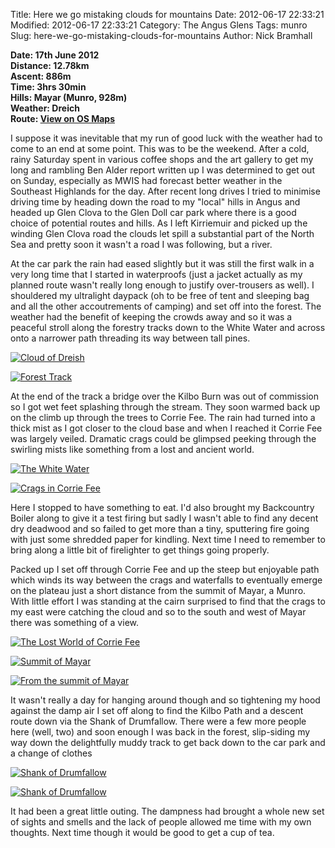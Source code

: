 Title: Here we go mistaking clouds for mountains
Date: 2012-06-17 22:33:21
Modified: 2012-06-17 22:33:21
Category: The Angus Glens
Tags: munro
Slug: here-we-go-mistaking-clouds-for-mountains
Author: Nick Bramhall

**Date: 17th June 2012  
Distance: 12.78km  
Ascent:  886m  
Time: 3hrs 30min  
Hills: Mayar (Munro, 928m)  
Weather: Dreich  
Route: [View on OS Maps](https://www.invertedworld.co.uk/hillwalking/hillwalk/375)**


I suppose it was inevitable that my run of good luck with the weather had to come to an end at some point. This was to be the weekend. After a cold, rainy Saturday spent in various coffee shops and the art gallery to get my long and rambling Ben Alder report written up I was determined to get out on Sunday, especially as MWIS had forecast better weather in the Southeast Highlands for the day. After recent long drives I tried to minimise driving time by heading down the road to my "local" hills in Angus and headed up Glen Clova to the Glen Doll car park where there is a good choice of potential routes and hills. As I left Kirriemuir and picked up the winding Glen Clova road the clouds let spill a substantial part of the North Sea and pretty soon it wasn't a road I was following, but a river. 

<!--more-->

At the car park the rain had eased slightly but it was still the first walk in a very long time that I started in waterproofs (just a jacket actually as my planned route wasn't really long enough to justify over-trousers as well). I shouldered my ultralight daypack (oh to be free of tent and sleeping bag and all the other accoutrements of camping) and set off into the forest. The weather had the benefit of keeping the crowds away and so it was a peaceful stroll along the forestry tracks down to the White Water and across onto a narrower path threading its way between tall pines.


[![Cloud of Dreish](http://farm8.static.flickr.com/7240/7388201828_4b0a745790_c.jpg)](http://www.flickr.com/photos/53725815@N00/7388201828)


[![Forest Track](http://farm8.static.flickr.com/7079/7388241212_5f846a1dd0_c.jpg)](http://www.flickr.com/photos/53725815@N00/7388241212)


At the end of the track a bridge over the Kilbo Burn was out of commission so I got wet feet splashing through the stream. They soon warmed back up on the climb up through the trees to Corrie Fee. The rain had turned into a thick mist as I got closer to the cloud base and when I reached it Corrie Fee was largely veiled. Dramatic crags could be glimpsed peeking through the swirling mists like something from a lost and ancient world.


[![The White Water](http://farm9.static.flickr.com/8152/7388283926_b5951c862c_c.jpg)](http://www.flickr.com/photos/53725815@N00/7388283926)


[![Crags in Corrie Fee](http://farm8.staticflickr.com/7244/7388310704_c290610731_c.jpg)](http://www.flickr.com/photos/53725815@N00/7388310704)


Here I stopped to have something to eat. I'd also brought my Backcountry Boiler along to give it a test firing but sadly I wasn't able to find any decent dry deadwood and so failed to get more than a tiny, sputtering fire going with just some shredded paper for kindling. Next time I need to remember to bring along a little bit of firelighter to get things going properly.


Packed up I set off through Corrie Fee and up the steep but enjoyable path which winds its way between the crags and waterfalls to eventually emerge on the plateau just a short distance from the summit of Mayar, a Munro. With little effort I was standing at the cairn surprised to find that the crags to my east were catching the cloud and so to the south and west of Mayar there was something of a view.


[![The Lost World of Corrie Fee](http://farm9.staticflickr.com/8024/7388333636_3ee9e7c125_c.jpg)](http://www.flickr.com/photos/53725815@N00/7388333636)


[![Summit of Mayar](http://farm8.staticflickr.com/7221/7388394380_76f9d84ed0_c.jpg)](http://www.flickr.com/photos/53725815@N00/7388394380)


[![From the summit of Mayar](http://farm6.staticflickr.com/5326/7388421818_9c55af1b2c_c.jpg)](http://www.flickr.com/photos/53725815@N00/7388421818)


It wasn't really a day for hanging around though and so tightening my hood against the damp air I set off along to find the Kilbo Path and a descent route down via the Shank of Drumfallow. There were a few more people here (well, two) and soon enough I was back in the forest, slip-siding my way down the delightfully muddy track to get back down to the car park and a change of clothes


[![Shank of Drumfallow](http://farm9.staticflickr.com/8023/7388476486_d25b5cc9bb_c.jpg)](http://www.flickr.com/photos/53725815@N00/7388476486)


[![Shank of Drumfallow](http://farm6.staticflickr.com/5156/7388448192_35c2e09b54_c.jpg)](http://www.flickr.com/photos/53725815@N00/7388448192)


It had been a great little outing. The dampness had brought a whole new set of sights and smells and the lack of people allowed me time with my own thoughts. Next time though it would be good to get a cup of tea.
